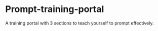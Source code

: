 # Prompt-training-portal
A training portal with 3 sections to teach yourself to prompt effectively.
